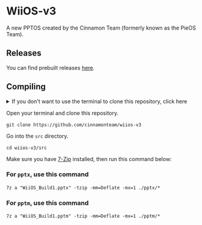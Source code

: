 # WiiOS-v3

A new PPTOS created by the Cinnamon Team (formerly known as the PieOS Team).

## Releases

You can find prebuilt releases [here](https://github.com/cinnamonteam/WiiOS-v3/releases/).

## Compiling

<details>
<summary>If you don't want to use the terminal to clone this repository, click here</summary>

Click `Code > Download ZIP` at the top of this repository, like the image below:

[<img src="./src/readme/images/DownloadZIP.svg" align="right">](https://github.com/cinnamonteam/WiiOS-v3/archive/refs/heads/master.zip)

or [click here for a direct ZIP download.](https://github.com/cinnamonteam/WiiOS-v3/archive/refs/heads/master.zip)

Unzip the file and open the `src` directory.
</details>

Open your terminal and clone this repository.

```batch
git clone https://github.com/cinnamonteam/wiios-v3
```

Go into the `src` directory.

```batch
cd wiios-v3/src
```

Make sure you have [7-Zip](https://www.7-zip.org/) installed, then run this command below:

### For `pptx`, use this command

```batch
7z a "WiiOS_Build1.pptx" -tzip -mm=Deflate -mx=1 ./pptx/* 
```

### For `pptm`, use this command

```batch
7z a "WiiOS_Build1.pptm" -tzip -mm=Deflate -mx=1 ./pptm/* 
```
